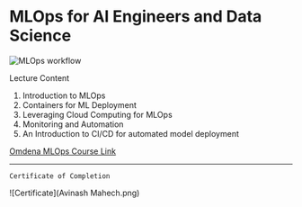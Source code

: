 # MLOps for AI Engineers and Data Science

![MLOps workflow](https://ml-ops.org/img/mlops-phasen.jpg)

Lecture Content

1. Introduction to MLOps
2. Containers for ML Deployment
3. Leveraging Cloud Computing for MLOps
4. Monitoring and Automation
5. An Introduction to CI/CD for automated model deployment

[Omdena MLOps Course Link](https://omdena.com/course/mlops-for-ai-engineers-and-data-scientists/) 

-------------------------------------------------
```
Certificate of Completion

```
![Certificate](Avinash Mahech.png)
